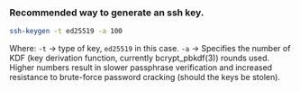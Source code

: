 ### Recommended way to generate an ssh key.

```bash
ssh-keygen -t ed25519 -a 100
```

Where:
`-t` -> type of key, `ed25519` in this case.
`-a` -> Specifies the number of KDF (key derivation function, currently bcrypt_pbkdf(3)) rounds used. Higher numbers result in slower passphrase verification and increased resistance to brute-force password cracking (should the keys be stolen).
